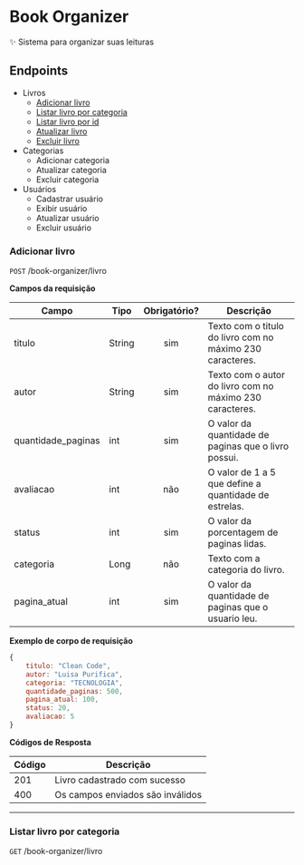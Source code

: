 # Book Organizer
:sparkles: Sistema para organizar suas leituras

## Endpoints

- Livros
  - [Adicionar livro]('#adicionar-livro')
  - [Listar livro por categoria]('#listar-livro-por-categoria')
  - [Listar livro por id]('')
  - [Atualizar livro]('')
  - [Excluir livro]('')
- Categorias
  - Adicionar categoria
  - Atualizar categoria
  - Excluir categoria
- Usuários
  - Cadastrar usuário
  - Exibir usuário
  - Atualizar usuário
  - Excluir usuário

### Adicionar livro

`POST` /book-organizer/livro

**Campos da requisição**

| Campo            | Tipo   | Obrigatório?| Descrição
|------------------|--------|:-----------:|-
|titulo              |String  |sim          |Texto com o titulo do livro com no máximo 230 caracteres.
|autor         |String  |sim          |Texto com o autor do livro com no máximo 230 caracteres.
|quantidade_paginas  |int     |sim          |O valor da quantidade de paginas que o livro possui.
|avaliacao |int     |não          |O valor de 1 a 5 que define a quantidade de estrelas.
|status        |int  |sim          |O valor da porcentagem de paginas lidas.
|categoria        |Long  |não          |Texto com a categoria do livro.
|pagina_atual        |int  |sim          |O valor da quantidade de paginas que o usuario leu.

**Exemplo de corpo de requisição**

```js
{
    titulo: "Clean Code",
    autor: "Luisa Purifica",
    categoria: "TECNOLOGIA",
    quantidade_paginas: 500,
    pagina_atual: 100,
    status: 20,
    avaliacao: 5
}
```

**Códigos de Resposta**

| Código | Descrição
|-|-
| 201 | Livro cadastrado com sucesso
| 400 | Os campos enviados são inválidos

---

### Listar livro por categoria

`GET` /book-organizer/livro
